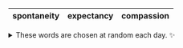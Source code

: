 <!-- word_basket start -->
| spontaneity | expectancy | compassion |
| :---------: | :--------: | :--------: |

<details>
  <summary>These words are chosen at random each day. ✨</summary>
  Take a look inside this repo to see how that works.
</details>
<!-- word_basket end -->
